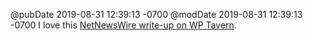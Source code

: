@pubDate 2019-08-31 12:39:13 -0700
@modDate 2019-08-31 12:39:13 -0700
I love this [NetNewsWire write-up on WP Tavern](https://wptavern.com/netnewswire-5-0-rss-reader-rebuilt-from-scratch-now-free-and-open-source). 
